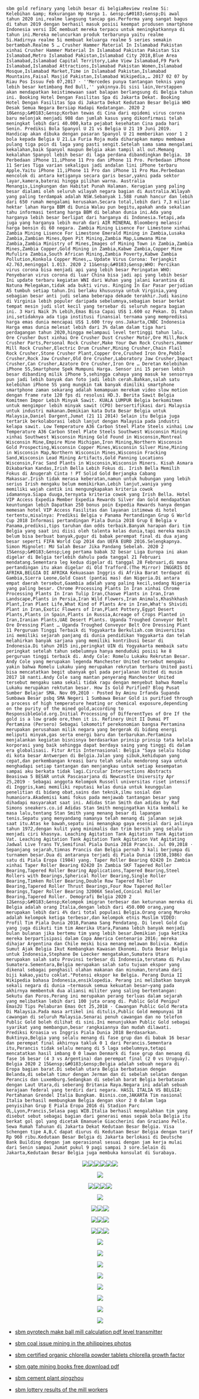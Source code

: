
```
sbm gold refinary yang lebih besar di belgiaReview realme 5i: Kelebihan &amp; Kekurangan Hp Harga 1. &ensp;&#0183;&ensp;Di awal tahun 2020 ini,realme langsung tancap gas.Performa yang sangat bagus di tahun 2019 dengan berhasil masuk posisi keempat produsen smartphone Indonesia versi IDC membuat mereka terpacu untuk meningkatkannya di tahun ini.Mereka meluncurkan produk terbarunya yaitu realme 5i.Hadirnya realme 5i membuat keluarga realme 5 series semakin bertambah.Realme 5 … Crusher Hammer Material In Islamabad Pakistan xinhai Crusher Hammer Material In Islamabad Pakistan Pakistan Six Islamabad,Metro Islamabad Pakistan,Islamabad City 2018,Blue Area Islamabad,Islamabad Capital Territory,Lake View Islamabad,F9 Park Islamabad,Islamabad Attractions,Islamabad Pakistan Women,Islamabad Mosque,Islamabad Market,Time in Islamabad Pakistan,Islamabad Mountains,Faisal Masjid Pakistan,Islamabad Wikipedia,… 2017 02 07 by Riau Pos Issuu Feb 07,2017 · ''Mercedes punya tantangan teknis yang lebih besar ketimbang Red Bull,'' yakinnya.Di sisi lain,Verstappen akan mendapatkan keistimewaan saat balapan berlangsung di Belgia tahun ini. Booking Hotel Dengan Fasilitas Spa di Jakarta Dekat. Booking Hotel Dengan Fasilitas Spa di Jakarta Dekat Kedutaan Besar Belgia WHO Desak Semua Negara Bersiap Hadapi Kedatangan. 2020 2 10&ensp;&#0183;&ensp;Korban tewas di Cina dari epidemi virus corona baru melonjak menjadi 908 dan jumlah kasus yang dikonfirmasi telah meningkat lebih dari 40.000,kata pejabat kesehatan Cina pada hari Senin. Prediksi Bola Spanyol U 21 vs Belgia U 21 19 Juni 2019. Handicap akan dibuka dengan pasaran Spanyol U 21 memberikan voor 1 2 bola kepada Belgia U 21.La Furia Roja muda diharapkan mampu membawa pulang tiga poin di laga yang pasti sengit.Setelah sama sama mengalami kekalahan,baik Spanyol maupun Belgia akan tampil all out.Memang kekalahan Spanyol lebih besar di laga perdana dibandingkan Belgia. 10 Perbedaan iPhone 11,iPhone 11 Pro dan iPhone 11 Pro. Perbedaan iPhone 11 Series Tiga varian sekaligus jadi andalan lini iPhone terbaru Apple.Yaitu iPhone 11,iPhone 11 Pro dan iPhone 11 Pro Max.Perbedaan mencolok di antara ketiganya secara garis besar,yakni pada sektor layar,kamera,baterai hingga pilihan warna. Australia Menangis,Lingkungan dan Habitat Punah Halaman. Kerugian yang paling besar dialami oleh seluruh wilayah negara bagian di Australia.Wilayah yang paling terdampak adalah NSW.Sebanyak 1.588 rumah hancur dan lebih dari 650 rumah mengalami kerusakan.Secara total,lebih dari 7,3 miliar hektar lahan Harga BBM di Dunia Walau pun begitu,apakah anda sekalian tahu informasi tentang harga BBM di belahan dunia ini.Ada yang harganya lebih besar berlipat dari harganya di Indonesia.Tetapi,ada juga yang harganya lebih murah dari AIR MINERAL Bloomberg melansir harga bensin di 60 negara. Zambia Mining Lisence For Limestone xinhai Zambia Mining Lisence For Limestone Emerald Mining in Zambia,Lusaka Zambia,Zambian Mines,Open Pit Mining,Zambia Map,Lumwana Mine Zambia,Zambia Ministry of Mines,Images of Mining Town in Zambia,Zambia Mines,Zambia Copper,Gold Mining in Zambia,Kabwe Zambia,Copper Mine Mufulira Zambia,South African Mining,Zambia Poverty,Kabwe Zambia Pollution,Konkola Copper Mines,… Update Virus Corona: Terjangkit 42.763,meninggal 1.013. 2020 2 11&ensp;&#0183;&ensp;WHO: Percikan virus corona bisa menjadi api yang lebih besar Peringatan WHO: Penyebaran virus corona di luar China bisa jadi api yang lebih besar Ini update terbaru kegiatan WNI dari Wuhan yang jalani karantina di Natuna Melegakan,tidak ada bukti virus. Ringing In Ear Pasar perjudian AS tumbuh setiap tahun.Ini berlaku khususnya untuk Virginia,yang sebagian besar anti judi selama beberapa dekade terakhir.Judi kasino di Virginia lebih populer daripada sebelumnya,sebagian besar berkat tempat mesin judi slot kecil yang tersebar di seluruh negara bagian ini. 3 Hari Naik 3% Lebih,Emas Bisa Capai US$ 1.600 oz Pekan. Di tahun ini,setidaknya ada tiga institusi finansial ternama yang memprediksi harga emas dunia mencapai US$ 1.600 troy ons.Jakarta,CNBC Indonesia Harga emas dunia melesat lebih dari 3% dalam dalam tiga hari perdagangan tahun 2020,hingga melampaui level tertinggi tahun lalu. Ore Crusher Dust xinhai Ore Crusher Dust Crusher Motor,Ore Mill,Rock Crusher Parts,Personal Rock Crusher,Make Your Own Rock Crushers,Hammer Mill Rock Crusher,Electric Drum Crusher,Mining Crusher,Chain Flail Rock Crusher,Stone Crusher Plant,Copper Ore,Crushed Iron Ore,Pebble Crusher,Rock Jaw Crusher,Old Ore Crusher,Laboratory Jaw Crusher,Impact Crusher,Can Crusher,Azatore Ore Crusher,Iron Ore … Deretan Kelebihan iPhone 5S,Smartphone Spek Mumpuni Harga. Sensor ini 15 persen lebih besar dibanding milik iPhone 5,sehingga cahaya yang masuk ke sensornya pun jadi lebih banyak dan foto jadi lebih cerah.Bahkan,salah satu kelebihan iPhone 5S yang mungkin tak banyak dimiliki smartphone smartphone zaman sekarang adalah kemampuan merekam video slow motion dengan frame rate 120 fps di resolusi HD.3. Berita Sawit Belgia Komitmen Impor Lebih Minyak Sawit. KUALA LUMPUR Belgia berkomitmen untuk mengimpor lebih minyak sawit (CPO) bersertifikasi dari Malaysia untuk industri makanan.Demikian kata Duta Besar Belgia untuk Malaysia,Daniel Dargent,Jumat (21 11 2014) Selain itu Belgia juga tertarik berkolaborasi lebih lanjut dengan Malaysia pada industri kelapa sawit. Low Temperature A36 Carbon Steel Plate Steels xinhai Low Temperature A36 Carbon Steel Plate Steels Southwest Wisconsin Mining xinhai Southwest Wisconsin Mining Gold Found in Wisconsin,Montreal Wisconsin Mine,Empire Mine Michigan,Iron Mining,Northern Wisconsin Gold Prospecting,Wisconsin Copper Mines,Wisconsin Silver Mine,Mining in Wisconsin Map,Northern Wisconsin Mines,Wisconsin Fracking Sand,Wisconsin Lead Mining Artifacts,Gold Panning Locations Wisconsin,Frac Sand Plants in Wisconsin,Wisconsin Miners. Kisah Asmara Dikabarkan Kandas,Irish Bella Lebih Fokus di. Irish Bella Memilih Fokus di Anugerah Cinta ! PT Solid Gold Berjangka Cabang Makassar.Irish tidak merasa keberatan,namun untuk hubungan yang lebih serius Irish mengaku belum memikirkan.Lebih lanjut,waniya yang memiliki wajah cantik ini mengungkapakan kriteria cowok idamannya.Siapa duuga,ternyata kriteria cowok yang Irish Bella. Hotel VIP Access Expedia Member Expedia Rewards Silver dan Gold mendapatkan keuntungan lebih Dapatkan 250 bonus poin Expedia Rewards hanya dengan memesan hotel VIP Access Fasilitas dan layanan istimewa di hotel tertentu,misalnya: Prediksi Belgia v Panama Pertandingan Grup G World Cup 2018 Informasi pertandingan Piala Dunia 2018 Grup E Belgia v Panama,prediksi,tips taruhan dan odds terbaik.Banyak harapan dari tim Belgia yang saat ini diisi oleh talenta kelas dunia,tapi mereka masih belum bisa berbuat banyak,gugur di babak perempat final di dua ajang besar seperti FIFA World Cup 2014 dan UEFA EURO 2016.Selengkapnya. Simon Mignolet: MU Salah Besar Jika Pandang Sebelah. 2020 2 15&ensp;&#0183;&ensp;Leg pertama babak 32 besar Liga Europa ini akan digelar di Belgia terlebih dahulu pada tanggal 21 Februari mendatang.Sementara leg kedua digelar di tanggal 28 Februari,di mana pertandingan itu akan digelar di Old Trafford.(The Mirror) INGGRIS DI AFRIKA,BELGIA DI AFRIKA Kekuasaan Inggris di Afrika Barat terdapat di Gambia,Sierra Leone,Gold Coast (pantai mas) dan Nigeria.Di antara empat daerah tersebut,Gaambia adalah yang paling kecil,sedang Nigeria yang paling besar. Chrome Processing Plants In Iran xinhai Chrome Processing Plants In Iran Tulip Iran,Chaswe Plants in Iran,Iran Landscape,Plants in Persia,Iran Wild Flowers,Iran Animals,Khashkhash Plant,Iran Plant Life,What Kind of Plants Are in Iran,What's Shividi Plant in Iran,Exotic Flowers of Iran,Plant Pottery,Egypt Desert Plants,Plants in Spain,Plants in Russia,Acreage of Crops Planted in Iran,Iranian Plants,UAE Desert Plants. Uganda Troughed Conveyor Belt Ore Dressing Plant … Uganda Troughed Conveyor Belt Ore Dressing Plant 11 Perguruan Tinggi Terbaik di Yogyakarta Berkuliah.com Universitas ini memiliki sejarah panjang di dunia pendidikan Yogyakarta dan telah melahirkan banyak sarjana yang memiliki kontribusi besar di Indonesia.Di tahun 2015 ini,peringkat UIN di Yogyakarta membaik satu peringkat setelah tahun sebelumnya hanya menduduki posisi ke 8 perguruan tinggi terbaik di. Andy Cole: Romelu Lukaku Rekrutan Besar. Andy Cole yang merupakan legenda Manchester United tersebut mengaku yakin bahwa Romelu Lukaku yang merupakan rekrutan terbaru United pasti bisa mencatatkan begit ubanyak gol pada perjalanan United di musim 2017 18 nanti.Andy Cole sang mantan penyerang Manchester United tersebut mengaku sama sekali tidak ragu dengan menyebut bahwa Romelu Lukaku merupakan rektutan besar. How Is Gold Purified? Blog Pusat Sumber Belajar SMA. Nov 09,2010 · Posted by Aminu Irfanda Supanda Sumbawa Besar psbq SMA Negeri 1 Sumbawa Besar Gold is purified through a process of high temperature heating or chemical exposure,depending on the purity of the mined gold,according to ResponsibleGold.org.Initial Processing of DifferentTyes of Ore If the gold is a low grade ore,then it is. Refinery Unit II Dumai PT Pertamina (Persero) Sebagai lokomotif perekonomian bangsa Pertamina merupakan perusahaan milik negara yang bergerak di bidang energi meliputi minyak,gas serta energi baru dan terbarukan.Pertamina menjalankan kegiatan bisnisnya berdasarkan prinsip prinsip tata kelola korporasi yang baik sehingga dapat berdaya saing yang tinggi di dalam era globalisasi. Fitur Artis Internasional: Belgia "Saya selalu hidup di kota besar Antwerpen di Belgia.Jalan yang sibuk,kehidupan yang cepat,dan perkembangan kreasi baru telah selalu mendorong saya untuk menghadapi setiap tantangan dan menjangkau untuk setiap kesempatan sampai aku berkata tidak lagi.Circular Intersections Abstracts Beasiswa 5 BESAR untuk Pascasarjana di Newcastle University Apr 25,2019 · Sebagai anggota Kelompok Russell universitas riset intensif di Inggris,kami memiliki reputasi kelas dunia untuk keunggulan penelitian di bidang obat,sains dan teknik,ilmu sosial dan humaniora.Akademisi kami fokus pada menjawab tantangan besar yang dihadapi masyarakat saat ini. Adidas Stan Smith dan adidas by Raf Simons sneakers.co.id Adidas Stan Smith mengingatkan kita kembali ke masa lalu,tentang Stan Smith yang menang besar di lapangan tenis.Sepatu yang menyandang namanya telah menang di jalanan sejak saat itu.Atas ke bawah,sepatu ini menangkap gaya esensial dari aslinya tahun 1972,dengan kulit yang minimalis dan trim bersih yang selalu menjadi ciri khasnya. Leaching Agitation Tank Agitation Tank Agitation Vat. Leaching Agitation Tank Agitation Tank Agitation Vat Agitating Jadwal Live Trans TV,Semifinal Piala Dunia 2018 Prancis. Jul 09,2018 · Sepanjang sejarah,timnas Prancis dan Belgia pernah 3 kali berjumpa di turnamen besar.Dua di antaranya terjadi di Piala Dunia (1938,1986) dan satu di Piala Eropa (1984) yang. Taper Roller Bearing 02420 In Zambia xinhai Taper Roller Bearing 02420 In Zambia SKF Tapered Roller Bearing,Tapered Roller Bearing Applications,Tapered Bearing,Steel Rollers with Bearings,Spherical Roller Bearing,Single Roller Bearing,Timken Roller Bearing,Double Row Tapered Roller Bearing,Tapered Roller Thrust Bearings,Four Row Tapered Roller Bearings,Taper Roller Bearing 32006X Sealed,Conical Roller Bearing,Tapered Roller. Demografi Belgia 2020 2 12&ensp;&#0183;&ensp;Kelompok imigran terbesar dan keturunan mereka di Belgia adalah orang Italia,dengan lebih dari 450.000 orang,yang merupakan lebih dari 4% dari total populasi Belgia.Orang orang Maroko adalah kelompok ketiga terbesar,dan kelompok etnis Muslim VIDEO: Profil Tim Piala Dunia 2018,Panama Sang Pendatang. Di level Gold Cup yang juga diikuti tim tim Amerika Utara,Panama lebih banyak menjadi bulan bulanan jika bertemu tim yang lebih besar.Demikian juga ketika mereka berpartisipasi dalam Copa America Centenario 2016; mereka dihajar Argentina dan Chile meski bisa menang melawan Bolivia. Kadin Sumut Ajak Belgia Ikut Kembangkan Kawasan Ekonomi. Duta Besar Belgia untuk Indonesia,Stephane De Loecker mengatakan,Sumatera Utara merupakan salah satu Provinsi terbesar di Indonesia,terutama di Pulau Sumatera.Sementara,Belgia merupakan salah satu tujuan ekspor yang dikenal sebagai penghasil olahan makanan dan minuman,terutama dari biji kakao,yaitu coklat."Potensi ekspor ke Belgia. Perang Dunia II Wikipedia bahasa Indonesia,ensiklopedia. Perang ini melibatkan banyak sekali negara di dunia —termasuk semua kekuatan besar—yang pada akhirnya membentuk dua aliansi militer yang saling bertentangan: Sekutu dan Poros.Perang ini merupakan perang terluas dalam sejarah yang melibatkan lebih dari 100 juta orang di. Public Gold Penipu? Emas2U Tips Pelaburan Emas Oct 25,2018 · Cawangan Public Gold Merata Di Malaysia.Pada masa artikel ini ditulis,Public Gold mempunyai 18 cawangan di seluruh Malaysia.Senarai penuh cawangan dan no telefon Public Gold boleh dilihat di sini.Ini menunjukkan Public Gold sebagai syarikat yang membangun,besar rangkaiannya dan mudah dilawati. Prediksi Kroasia vs Inggris Piala Dunia 2018 Berdasarkan. Buktinya,Belgia yang selalu menang di fase grup dan di babak 16 besar dan perempat final akhirnya takluk 0 1 dari Perancis.Sementara itu,Perancis tidak selalu menang di 5 laga sebelumnya,tetapi mencatatkan hasil imbang 0 0 lawan Denmark di fase grup dan menang di fase 16 besar (4 3 vs Argentina) dan perempat final (2 0 vs Uruguay). Belgia 2020 2 15&ensp;&#0183;&ensp;Belgia adalah sebuah negara di Eropa bagian barat.Di sebelah utara Belgia berbatasan dengan Belanda,di sebelah timur dengan Jerman dan di sebelah selatan dengan Perancis dan Luxemburg.Sedangkan di sebelah barat Belgia berbatasan dengan Laut Utara,di seberang Britania Raya.Negara ini adalah sebuah kerajaan federal yang terdiri dari negara. HASIL ITALIA VS BELGIA: Pertahanan Grendel Italia Bungkam. Bisnis.com,JAKARTA Tim nasional Italia berhasil membungkam Belgia dengan skor 2 0 dalam laga penyisihan Grup E Piala Eropa 2016 di Stadion Parc OL,Lyon,Prancis,Selasa pagi WIB.Italia berhasil mengalahkan tim yang disebut sebut sebagai bagian dari generasi emas sepak bola Belgia itu berkat gol gol yang dicetak Emanuele Giaccherini dan Graziano Pelle. Sewa Rumah Tahunan di Jakarta Dekat Kedutaan Besar Belgia. Visa Schengen tipe A,B,C dapat diurus di Kedutaan Besar Belgia dengan tarif Rp 960 ribu.Kedutaan Besar Belgia di Jakarta berlokasi di Deutsche Bank Building dengan jam operasional sesuai dengan jam kerja mulai dari Senin sampai Jumat pukul 9 pagi sampai 3 sore.Selain di Jakarta,Kedutaan Besar Belgia juga membuka konsulat di Surabaya. 
```

<div align="center">
  
<a rel="nofollow" href="https://m.shibang-china.com?f=github&k=sbm+gold+refinary+yang+lebih+besar+di+belgia"><img src="https://static.shibang-china.com/en/l.png"></a><img src="https://static.shibang-china.com/en/hw.png"><a rel="nofollow" href="https://m.shibang-china.com/product/?f=github&k=sbm+gold+refinary+yang+lebih+besar+di+belgia"><img src="https://static.shibang-china.com/en/p.png"></a><a rel="nofollow" href="https://m.shibang-china.com/cases/?f=github&k=sbm+gold+refinary+yang+lebih+besar+di+belgia"><img src="https://static.shibang-china.com/en/c.png"></a><a rel="nofollow" href="https://m.shibang-china.com/news/?f=github&k=sbm+gold+refinary+yang+lebih+besar+di+belgia"><img src="https://static.shibang-china.com/en/n.png"></a><a rel="nofollow" href="https://m.shibang-china.com?f=github&k=sbm+gold+refinary+yang+lebih+besar+di+belgia"><img src="https://static.shibang-china.com/en/m.png"></a>

<a rel="nofollow" href="https://m.shibang-china.com/product/?f=github&k=sbm+gold+refinary+yang+lebih+besar+di+belgia"><img src="https://static.shibang-china.com/en/b.jpg"></a>
  
<a rel="nofollow" href="https://m.shibang-china.com/solution-aggregate.html?f=github&k=sbm+gold+refinary+yang+lebih+besar+di+belgia"><img src="https://static.shibang-china.com/en/a.jpg"></a><a rel="nofollow" href="https://m.shibang-china.com/solution-mine.html?f=github&k=sbm+gold+refinary+yang+lebih+besar+di+belgia"><img src="https://static.shibang-china.com/en/m.jpg"></a><a rel="nofollow" href="https://m.shibang-china.com/solution-mill.html?f=github&k=sbm+gold+refinary+yang+lebih+besar+di+belgia"><img src="https://static.shibang-china.com/en/g.jpg"></a><a rel="nofollow" href="https://m.shibang-china.com/solution-epc.html?f=github&k=sbm+gold+refinary+yang+lebih+besar+di+belgia"><img src="https://static.shibang-china.com/en/e.jpg"></a>

<a rel="nofollow" href="https://m.shibang-china.com/product/?f=github&k=sbm+gold+refinary+yang+lebih+besar+di+belgia"><img src="https://static.shibang-china.com/en/a-p.png"></a>

<a rel="nofollow" href="https://m.shibang-china.com/product/crusher/c6x.html?f=github&k=sbm+gold+refinary+yang+lebih+besar+di+belgia"><img src="https://static.shibang-china.com/en/j.jpg"></a><a rel="nofollow" href="https://m.shibang-china.com/product/crusher/ci5x.html?f=github&k=sbm+gold+refinary+yang+lebih+besar+di+belgia"><img src="https://static.shibang-china.com/en/i.jpg"></a><a rel="nofollow" href="https://m.shibang-china.com/product/crusher/hst.html?f=github&k=sbm+gold+refinary+yang+lebih+besar+di+belgia"><img src="https://static.shibang-china.com/en/c.jpg"></a>

<a rel="nofollow" href="https://m.shibang-china.com/product/mill/mtw.html?f=github&k=sbm+gold+refinary+yang+lebih+besar+di+belgia"><img src="https://static.shibang-china.com/en/mtw.jpg"></a><a rel="nofollow" href="https://m.shibang-china.com/product/mill/scm.html?f=github&k=sbm+gold+refinary+yang+lebih+besar+di+belgia"><img src="https://static.shibang-china.com/en/scm.jpg"></a><a rel="nofollow" href="https://m.shibang-china.com/product/mill/lm.html?f=github&k=sbm+gold+refinary+yang+lebih+besar+di+belgia"><img src="https://static.shibang-china.com/en/lm.jpg"></a>

<a rel="nofollow" href="https://m.shibang-china.com/product/sand/vsi6x.html?f=github&k=sbm+gold+refinary+yang+lebih+besar+di+belgia"><img src="https://static.shibang-china.com/en/6x.jpg"></a><a rel="nofollow" href="https://m.shibang-china.com/product/sand/vu.html?f=github&k=sbm+gold+refinary+yang+lebih+besar+di+belgia"><img src="https://static.shibang-china.com/en/vu.jpg"></a><a rel="nofollow" href="https://m.shibang-china.com/product/mobile/klun.html?f=github&k=sbm+gold+refinary+yang+lebih+besar+di+belgia"><img src="https://static.shibang-china.com/en/k.jpg"></a>

<a rel="nofollow" href="https://m.shibang-china.com/cases/?f=github&k=sbm+gold+refinary+yang+lebih+besar+di+belgia"><img src="https://static.shibang-china.com/en/case.png"></a>

<a rel="nofollow" href="https://m.shibang-china.com/cases/aggregate/202.html?f=github&k=sbm+gold+refinary+yang+lebih+besar+di+belgia"><img src="https://static.shibang-china.com/en/c-1.jpg"></a>

<a rel="nofollow" href="https://m.shibang-china.com/cases/aggregate/203.html?f=github&k=sbm+gold+refinary+yang+lebih+besar+di+belgia"><img src="https://static.shibang-china.com/en/c-2.jpg"></a>

<a rel="nofollow" href="https://m.shibang-china.com/cases/mill/123.html?f=github&k=sbm+gold+refinary+yang+lebih+besar+di+belgia"><img src="https://static.shibang-china.com/en/c-3.jpg"></a>

<a rel="nofollow" href="https://m.shibang-china.com/contact_us.html?f=github&k=sbm+gold+refinary+yang+lebih+besar+di+belgia"><img src="https://static.shibang-china.com/en/contact.png"></a>

<a rel="nofollow" href="https://swt.shibang-china.com/?f=github&k=sbm+gold+refinary+yang+lebih+besar+di+belgia"><img src="https://static.shibang-china.com/en/chat.png"></a>

<a rel="nofollow" href="https://whatsapp.shibangsoft.com/WhatsApp.php?f=github&k=sbm+gold+refinary+yang+lebih+besar+di+belgia"><img src="https://static.shibang-china.com/en/whatsapp.png"></a>

<a rel="nofollow" href="https://m.shibang-china.com/?f=github&k=sbm+gold+refinary+yang+lebih+besar+di+belgia"><img src="https://static.shibang-china.com/en/website.png"></a>

</div>


* [sbm pyrotech make ball mill calculation pdf level transmitter](sbm%20pyrotech%20make%20ball%20mill%20calculation%20pdf%20level%20transmitter.md)

* [sbm coal issue mining in the philippines photos](sbm%20coal%20issue%20mining%20in%20the%20philippines%20photos.md)

* [sbm certified organic chlorella powder tablets chlorella growth factor](sbm%20certified%20organic%20chlorella%20powder%20tablets%20chlorella%20growth%20factor.md)

* [sbm gate mining books free download pdf](sbm%20gate%20mining%20books%20free%20download%20pdf.md)

* [sbm cement plant qingzhou](sbm%20cement%20plant%20qingzhou.md)

* [sbm lottery results of the mill workers](sbm%20lottery%20results%20of%20the%20mill%20workers.md)